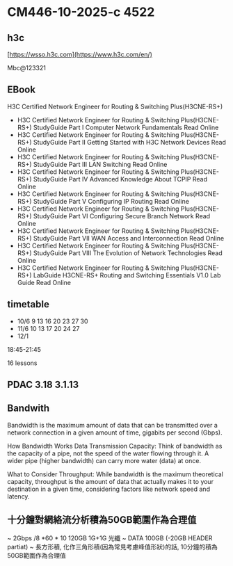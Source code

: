 # CM446-10-2025-c 4522

## h3c

[https://wsso.h3c.com](https://www.h3c.com/en/)

Mbc@123321

## EBook

H3C Certified Network Engineer for Routing &amp; Switching Plus(H3CNE-RS+)

- H3C Certified Network Engineer for Routing & Switching Plus(H3CNE-RS+)	StudyGuide	Part I Computer Network Fundamentals	Read Online
- H3C Certified Network Engineer for Routing & Switching Plus(H3CNE-RS+)	StudyGuide	Part II Getting Started with H3C Network Devices	Read Online
- H3C Certified Network Engineer for Routing & Switching Plus(H3CNE-RS+)	StudyGuide	Part III LAN Switching	Read Online
- H3C Certified Network Engineer for Routing & Switching Plus(H3CNE-RS+)	StudyGuide	Part IV Advanced Knowledge About TCPIP	Read Online
- H3C Certified Network Engineer for Routing & Switching Plus(H3CNE-RS+)	StudyGuide	Part V Configuring IP Routing	Read Online
- H3C Certified Network Engineer for Routing & Switching Plus(H3CNE-RS+)	StudyGuide	Part VI Configuring Secure Branch Network	Read Online
- H3C Certified Network Engineer for Routing & Switching Plus(H3CNE-RS+)	StudyGuide	Part VII WAN Access and Interconnection	Read Online
- H3C Certified Network Engineer for Routing & Switching Plus(H3CNE-RS+)	StudyGuide	Part VIII The Evolution of Network Technologies	Read Online
- H3C Certified Network Engineer for Routing & Switching Plus(H3CNE-RS+)	LabGuide	H3CNE-RS+ Routing and Switching Essentials V1.0 Lab Guide	Read Online

## timetable

- 10/6 9 13 16 20 23 27 30 
- 11/6 10 13 17 20 24 27 
- 12/1

18:45-21:45

16 lessons

## PDAC 3.18 3.1.13

## Bandwith

Bandwidth is the maximum amount of data that can be transmitted over a network connection in a given amount of time, gigabits per second (Gbps).

How Bandwidth Works
Data Transmission Capacity: Think of bandwidth as the capacity of a pipe, not the speed of the water flowing through it. A wider pipe (higher bandwidth) can carry more water (data) at once.

What to Consider
Throughput: While bandwidth is the maximum theoretical capacity, throughput is the amount of data that actually makes it to your destination in a given time, considering factors like network speed and latency.

## 十分鐘對網絡流分析積為50GB範圍作為合理值
~ 2Gbps /8 *60 * 10 120GB 1G+1G 光纖
~ DATA 100GB (-20GB HEADER partiat)
~ 長方形積, 化作三角形積(因為常見考慮峰值形狀)的話, 10分鐘的積為50GB範圍作為合理值



  



